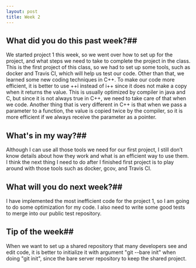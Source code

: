 ```yaml
---
layout: post
title: Week 2
---
```



## What did you do this past week?##
We started project 1 this week, so we went over how to set up for the project, and what steps we need to take to complete the project in the class. This is the first project of this class, so we had to set up some tools, such as docker and Travis CI, which will help us test our code. Other than that, we learned some new coding techniques in C++. To make our code more efficient, it is better to use ++i instead of  i++ since it does not make a copy when it returns the value. This is usually optimized by compiler in java and C, but since it is not always true in C++, we need to take care of that when we code. Another thing that is very different in C++ is that when we pass a parameter to a function, the value is copied twice by the compiler, so it is more efficient if we always receive the parameter as a pointer. 

## What's in my way?##
Although I can use all those tools we need for our first project, I still don’t know details about how they work and what is an efficient way to use them. I think the next thing I need to do after I finished first project is to play around with those tools such as docker, gcov, and Travis CI.

## What will you do next week?##
I have implemented the most inefficient code for the project 1, so I am going to do some optimization for my code. I also need to write some good tests to merge into our public test repository.

## Tip of the week##
When we want to set up a shared repository that many developers see and edit code, it is better to initialize it with argument "git --bare init" when doing "git init", since the bare server repository to keep the shared project.
